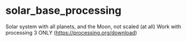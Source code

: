 # solar_base_processing
Solar system with all planets, and the Moon, not scaled (at all)
Work with processing 3 ONLY (https://processing.org/download)
